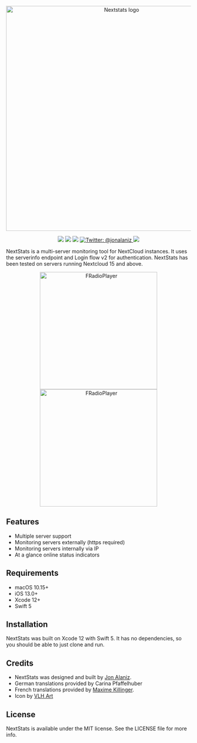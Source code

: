 <p align="center">
    <img src="http://www.jonalaniz.com/wp-content/uploads/2020/12/nextstats-logo.png" alt="Nextstats logo" width="614" maxHeight="171" />
</p>

<p align="center">
    <img src="https://img.shields.io/badge/iOS-13.0+-blueviolet.svg" />
    <img src="https://img.shields.io/badge/macOS-10.15+-red.svg" />
    <img src="https://img.shields.io/badge/Swift-5.0-orange.svg" />
    <a href="https://twitter.com/jonalaniz">
        <img src="https://img.shields.io/badge/Contact-@jonalaniz-blue.svg?style=flat" alt="Twitter: @jonalaniz" />
    </a>
    <img src="https://img.shields.io/badge/License-MIT-lightgrey.svg" />
</p>

NextStats is a multi-server monitoring tool for NextCloud instances. It uses the serverinfo endpoint and Login flow v2 for authentication. NextStats has been tested on servers running Nextcloud 15 and above.

<p align="center">
    <img alt="FRadioPlayer" src="http://www.jonalaniz.com/wp-content/uploads/2020/12/screen2.png" width="320">
    <img alt="FRadioPlayer" src="http://www.jonalaniz.com/wp-content/uploads/2020/12/screen1-1.png" width="320">
</p>

## Features
- Multiple server support
- Monitoring servers externally (https required)
- Monitoring servers internally via IP
- At a glance online status indicators

## Requirements
- macOS 10.15+
- iOS 13.0+
- Xcode 12+
- Swift 5

## Installation

NextStats was built on Xcode 12 with Swift 5. It has no dependencies, so you should be able to just clone and run.


## Credits

- NextStats was designed and built by [Jon Alaniz](https://twitter.com/jonalaniz).
- German translations provided by Carina Pfaffelhuber
- French translations provided by [Maxime Killinger](https://github.com/maxime-killinger).
- Icon by [VLH Art](https://twitter.com/VLHart)

## License

NextStats is available under the MIT license. See the LICENSE file for more info.
